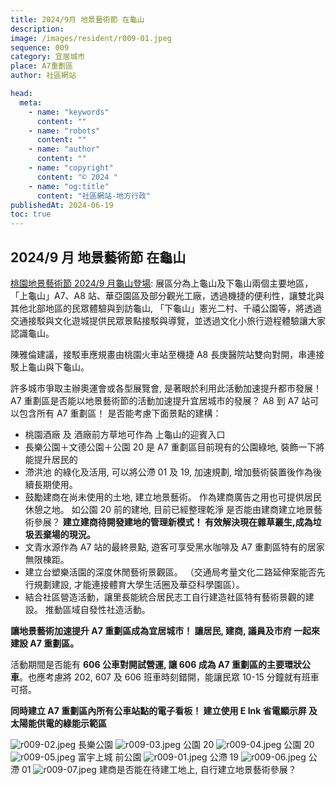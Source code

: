 ```yaml
---
title: 2024/9月 地景藝術節 在龜山
description:
image: /images/resident/r009-01.jpeg
sequence: 009
category: 宜居城市
place: A7重劃區
author: 社區網站

head:
  meta:
    - name: "keywords"
      content: ""
    - name: "robots"
      content: ""
    - name: "author"
      content: ""
    - name: "copyright"
      content: "© 2024 "
    - name: "og:title"
      content: "社區網站-地方行政"
publishedAt: 2024-06-19
toc: true
---
```


## 2024/9 月 地景藝術節 在龜山

<a href="https://www.ctee.com.tw/news/20240425702066-431401#:~:text=%E6%A1%83%E5%9C%92%E5%9C%B0%E6%99%AF%E8%97%9D%E8%A1%93%E7%AF%80%E6%AF%8F%E5%B9%B4%E5%90%B8%E5%BC%95%E9%80%BE%E7%99%BE%E8%90%AC,%E7%AD%89%EF%BC%8C%E5%B1%95%E7%8F%BE%E5%9C%A8%E5%9C%B0%E7%8D%A8%E7%89%B9%E6%80%A7%E3%80%82">桃園地景藝術節 2024/9 月龜山登場</a>: 展區分為上龜山及下龜山兩個主要地區， 「上龜山」A7、A8 站、華亞園區及部分觀光工廠，透過機捷的便利性，讓雙北與其他北部地區的民眾體驗與到訪龜山, 「下龜山」憲光二村、千禧公園等，將透過交通接駁與文化遊城提供民眾景點接駁與導覽，並透過文化小旅行遊程體驗讓大家認識龜山。

陳雅倫建議，接駁車應規畫由桃園火車站至機捷 A8 長庚醫院站雙向對開，串連接駁上龜山與下龜山。

許多城市爭取主辦奧運會或各型展覽會, 是著眼於利用此活動加速提升都市發展！ A7 重劃區是否能以地景藝術節的活動加速提升宜居城市的發展？ A8 到 A7 站可以包含所有 A7 重劃區！ 是否能考慮下面景點的建構：

- 桃園酒廠 及 酒廠前方草地可作為 上龜山的迎賓入口
- 長樂公園＋文德公園＋公園 20 是 A7 重劃區目前現有的公園綠地, 裝飾一下將能提升居民的
- 滯洪池 的綠化及活用, 可以將公滯 01 及 19, 加速規劃, 增加藝術裝置後作為後續長期使用。
- 鼓勵建商在尚未使用的土地, 建立地景藝術。 作為建商廣告之用也可提供居民休憩之地。 如公園 20 前的建地, 目前已經整理乾淨 是否能由建商建立地景藝術參展？ **建立建商待開發建地的管理新模式！ 有效解決現在雜草叢生,成為垃圾丟棄場的現況。**
- 文青水源作為 A7 站的最終景點, 遊客可享受黑水咖啡及 A7 重劃區特有的居家無限棟距。
- 建立台塑樂活園的深度休閒藝術景觀區。 （交通局考量文化二路延伸案能否先行規劃建設, 才能連接體育大學生活圈及華亞科學園區）。
- 結合社區營造活動，讓里長能統合居民志工自行建造社區特有藝術景觀的建設。 推動區域自發性社造活動。

**讓地景藝術加速提升 A7 重劃區成為宜居城市！ 讓居民, 建商, 議員及市府 一起來建設 A7 重劃區。**

活動期間是否能有 **606 公車對開試營運, 讓 606 成為 A7 重劃區的主要環狀公車**。也應考慮將 202, 607 及 606 班車時刻錯開，能讓民眾 10-15 分鐘就有班車可搭。

**同時建立 A7 重劃區內所有公車站點的電子看板！ 建立使用 E Ink 省電顯示屏 及太陽能供電的綠能示範區**

![r009-02.jpeg](/images/resident/r009-02.jpeg)
長樂公園
![r009-03.jpeg](/images/resident/r009-03.jpeg)
公園 20
![r009-04.jpeg](/images/resident/r009-04.jpeg)
公園 20
![r009-05.jpeg](/images/resident/r009-05.jpeg)
富宇上城 前公園
![r009-01.jpeg](/images/resident/r009-01.jpeg)
公滯 19
![r009-06.jpeg](/images/resident/r009-06.jpeg)
公滯 01
![r009-07.jpeg](/images/resident/r009-07.jpeg)
建商是否能在待建工地上, 自行建立地景藝術參展？
